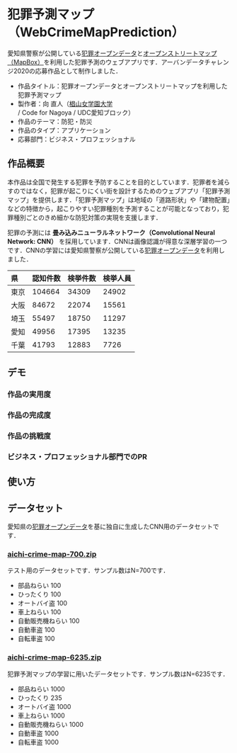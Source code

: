 # 犯罪予測マップ（WebCrimeMapPrediction）

愛知県警察が公開している[犯罪オープンデータ](https://www.pref.aichi.jp/police/anzen/toukei/opendata/seian-s/crimeopendata.html)と[オープンストリートマップ（MapBox）](https://www.openstreetmap.org/)を利用した犯罪予測のウェブアプリです．アーバンデータチャレンジ2020の応募作品として制作しました．

- 作品タイトル：犯罪オープンデータとオープンストリートマップを利用した犯罪予測マップ
- 製作者：向 直人（[椙山女学園大学](https://www.sugiyama-u.ac.jp/) / Code for Nagoya / UDC愛知ブロック）
- 作品のテーマ：防犯・防災
- 作品のタイプ：アプリケーション
- 応募部門：ビジネス・プロフェッショナル

## 作品概要

本作品は全国で発生する犯罪を予防することを目的としています．犯罪者を減らすのではなく，犯罪が起こりにくい街を設計するためのウェブアプリ「犯罪予測マップ」を提供します．「犯罪予測マップ」は地域の「道路形状」や「建物配置」などの特徴から，起こりやすい犯罪種別を予測することが可能となっており，犯罪種別ごとのきめ細かな防犯対策の実現を支援します．

犯罪の予測には **畳み込みニューラルネットワーク（Convolutional Neural Network: CNN）** を採用しています．CNNは画像認識が得意な深層学習の一つです．CNNの学習には愛知県警察が公開している[犯罪オープンデータ](https://www.pref.aichi.jp/police/anzen/toukei/opendata/seian-s/crimeopendata.html)を利用しました．

|県|認知件数|検挙件数|検挙人員|
|:----|:----|:----|:----|
|東京|104664|34309|24902|
|大阪|84672|22074|15561|
|埼玉|55497|18750|11297|
|愛知|49956|17395|13235|
|千葉|41793|12883|7726|

## デモ

### 作品の実用度

### 作品の完成度

### 作品の挑戦度

### ビジネス・プロフェッショナル部門でのPR

## 使い方

## データセット

愛知県の[犯罪オープンデータ](https://www.pref.aichi.jp/police/anzen/toukei/opendata/seian-s/crimeopendata.html)を基に独自に生成したCNN用のデータセットです．

### [aichi-crime-map-700.zip](https://drive.google.com/file/d/1p7yFhjo7hpNHDjhtf-tFxX_jV9s76XZc/view?usp=sharing)

テスト用のデータセットです．サンプル数はN=700です．

- 部品ねらい 100
- ひったくり 100
- オートバイ盗 100
- 車上ねらい 100
- 自動販売機ねらい 100
- 自動車盗 100
- 自転車盗 100

### [aichi-crime-map-6235.zip](https://drive.google.com/file/d/1p2Tk37pzn6-whtuKfJeNPx8Let3EhgJZ/view?usp=sharing)

犯罪予測マップの学習に用いたデータセットです．サンプル数はN=6235です．

- 部品ねらい 1000
- ひったくり 235
- オートバイ盗 1000
- 車上ねらい 1000
- 自動販売機ねらい 1000
- 自動車盗 1000
- 自転車盗 1000
